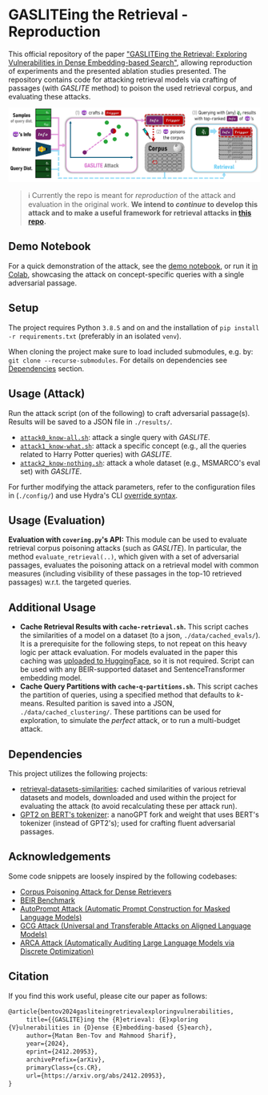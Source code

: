 # GASLITEing the Retrieval - Reproduction


This official repository of the paper ["GASLITEing the Retrieval: Exploring Vulnerabilities in Dense Embedding-based Search"](https://arxiv.org/abs/2412.20953), 
allowing reproduction of experiments and the presented ablation studies presented. 
The repository contains code for attacking retrieval models via crafting of passages 
(with _GASLITE_ method) to poison the used retrieval corpus, and evaluating these attacks.

![fig1.png](assets/fig1.png)

> ℹ️ Currently the repo is meant for _reproduction_ of the attack and evaluation in the original work. **We intend to _continue_ to develop this attack and to make a useful framework for retrieval attacks in [this repo](https://github.com/matanbt/attack-retrieval).**


## Demo Notebook
For a quick demonstration of the attack, see the [demo notebook](./demo.ipynb), or run it [in Colab](http://githubtocolab.com/matanbt/gaslite/blob/main/demo.ipynb), showcasing the attack on concept-specific queries with a single adversarial passage. 

## Setup
The project requires Python `3.8.5` and on and the installation of `pip install -r requirements.txt` (preferably in an isolated `venv`). 

When cloning the project make sure to load included submodules, e.g. by: `git clone --recurse-submodules`. 
For details on dependencies see [Dependencies](#dependencies) section.
    
[//]: # (To update the submodules to the latest commit, run the following command:)
[//]: # (; git submodule update --remote)

## Usage (Attack)
Run the attack script (on of the following) to craft adversarial passage(s). Results will be saved to a JSON file in `./results/`.
   - [`attack0_know-all.sh`](scripts/attack0_knows-all.sh): attack a single query with _GASLITE_.
   - [`attack1_know-what.sh`](scripts/attack1_knows-what.sh): attack a specific concept (e.g., all the queries related to Harry Potter queries) with _GASLITE_.
   - [`attack2_know-nothing.sh`](scripts/attack2_knows-nothing.sh): attack a whole dataset (e.g., MSMARCO's eval set) with _GASLITE_.

For further modifying the attack parameters, refer to the configuration files in (`./config/`) and use Hydra's CLI [override syntax](https://hydra.cc/docs/advanced/override_grammar/basic/).

## Usage (Evaluation)

**Evaluation with `covering.py`'s API:** This module can be used to evaluate retrieval corpus poisoning attacks (such as _GASLITE_). In particular, the method `evaluate_retrieval(..)`, which given with a set of adversarial passages, evaluates the poisoning attack on a retrieval model with common measures (including visibility of these passages in the top-10 retrieved passages) w.r.t. the targeted queries.


## Additional Usage
- **Cache Retrieval Results with `cache-retrieval.sh`.** This script caches the similarities of a model on a dataset (to a json, `./data/cached_evals/`). It is a prerequisite for the following steps, to not repeat on this heavy logic per attack evaluation. For models evaluated in the paper this caching was [uploaded to HuggingFace](https://huggingface.co/datasets/MatanBT/retrieval-datasets-similarities/tree/main), so it is not required. Script can be used with any BEIR-supported dataset and SentenceTransformer embedding model.
- **Cache Query Partitions with `cache-q-partitions.sh`.** This script caches the partition of queries, using a specified method that defaults to _k_-means. Resulted parition is saved into a JSON, `./data/cached_clustering/`. These partitions can be used for exploration, to simulate the _perfect_ attack, or to run a multi-budget attack.


## Dependencies
This project utilizes the following projects:
- [retrieval-datasets-similarities](https://huggingface.co/datasets/MatanBT/retrieval-datasets-similarities/tree/main):
cached similarities of various retrieval datasets and models, downloaded  and used within the project for evaluating the attack (to avoid recalculating these per attack run).
- [GPT2 on BERT's tokenizer](https://github.com/matanbt/nanoGPT/tree/master): a nanoGPT fork and weight that uses BERT's tokenizer (instead of GPT2's); used for crafting fluent adversarial passages.


## Acknowledgements
Some code snippets are loosely inspired by the following codebases:
- [Corpus Poisoning Attack for Dense Retrievers
](https://github.com/princeton-nlp/corpus-poisoning)
- [BEIR Benchmark](https://github.com/beir-cellar/beir)
- [AutoPrompt Attack (Automatic Prompt Construction for Masked Language Models)](https://github.com/ucinlp/autoprompt)
- [GCG Attack (Universal and Transferable Attacks on Aligned Language Models)](https://github.com/llm-attacks/llm-attacks)
- [ARCA Attack (Automatically Auditing Large Language Models via Discrete Optimization)](https://github.com/ejones313/auditing-llms)


## Citation
If you find this work useful, please cite our paper as follows:
```
@article{bentov2024gasliteingretrievalexploringvulnerabilities,
     title={{GASLITE}ing the {R}etrieval: {E}xploring {V}ulnerabilities in {D}ense {E}mbedding-based {S}earch}, 
     author={Matan Ben-Tov and Mahmood Sharif},
     year={2024},
     eprint={2412.20953},
     archivePrefix={arXiv},
     primaryClass={cs.CR},
     url={https://arxiv.org/abs/2412.20953}, 
} 
```
